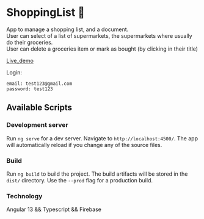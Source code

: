 # ShoppingList 🍎

App to manage a shopping list, and a document.<br>
User can select of a list of supermarkets, the supermarkets where usually do their groceries.<br>
User can delete a groceries item or mark as bought (by clicking in their title)

[Live_demo](https://ourlovelyshoppinglist.web.app)

Login:<br>

    email: test123@gmail.com
    password: test123

## Available Scripts
### Development server

Run `ng serve` for a dev server. Navigate to `http://localhost:4500/`. The app will automatically reload if you change any of the source files.

### Build

Run `ng build` to build the project. The build artifacts will be stored in the `dist/` directory. Use the `--prod` flag for a production build.

### Technology

Angular 13 && Typescript && Firebase


